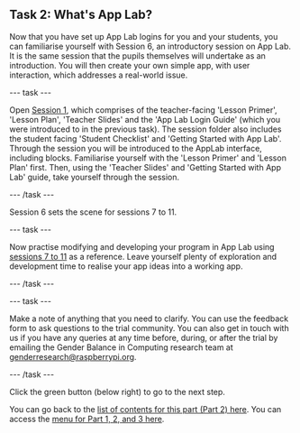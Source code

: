## Task 2: What's App Lab?
Now that you have set up App Lab logins for you and your students, you can familiarise yourself with Session 6, an introductory session on App Lab. It is the same session that the pupils themselves will undertake as an introduction. You will then create your own simple app, with user interaction, which addresses a real-world issue.

--- task ---

Open [Session 1](https://ncce.io/xBrv1w), which comprises of the teacher-facing 'Lesson Primer', 'Lesson Plan', 'Teacher Slides' and the 'App Lab Login Guide' (which you were introduced to in the previous task). The session folder also includes the student facing 'Student Checklist' and 'Getting Started with App Lab'. Through the session you will be introduced to the AppLab interface, including blocks. Familiarise yourself with the 'Lesson Primer' and 'Lesson Plan' first. Then, using the 'Teacher Slides' and 'Getting Started with App Lab' guide, take yourself through the session. 

--- /task ---

Session 6 sets the scene for sessions 7 to 11. 

--- task ---

Now practise modifying and developing your program in App Lab using [sessions 7 to 11](https://ncce.io/GLAm98) as a reference. Leave yourself plenty of exploration and development time to realise your app ideas into a working app.

--- /task ---

--- task ---

Make a note of anything that you need to clarify. You can use the feedback form to ask questions to the trial community. You can also get in touch with us if you have any queries at any time before, during, or after the trial by emailing the Gender Balance in Computing research team at [genderresearch@raspberrypi.org](genderresearch@raspberrypi.org).

--- /task ---

Click the green button (below right) to go to the next step.

You can go back to the [list of contents for this part (Part 2) here](https://projects.raspberrypi.org/en/projects/Year8-RelevanceTraining-Part3-GBICi4). 
You can access the [menu for Part 1, 2, and 3 here](https://projects.raspberrypi.org/en/pathways/year8-relevancetraining-gbici4).
